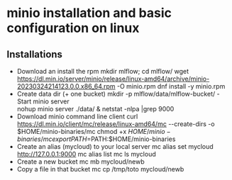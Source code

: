 # minio installation and basic configuration on linux


## Installations

- Download an install the rpm 
mkdir mlflow; cd mlflow/
wget https://dl.min.io/server/minio/release/linux-amd64/archive/minio-20230324214123.0.0.x86_64.rpm -O minio.rpm
dnf install -y  minio.rpm
- Create data dir (+ one bucket) 
mkdir -p mlflow/data/mlflow-bucket/
-Start minio server  
nohup minio server ./data/ &
netstat -nlpa |grep 9000
- Download minio command line client 
curl https://dl.min.io/client/mc/release/linux-amd64/mc --create-dirs -o $HOME/minio-binaries/mc
 chmod +x $HOME/minio-binaries/mc
export PATH=$PATH:$HOME/minio-binaries
- Create an alias (mycloud) to your local server
mc alias set mycloud http://127.0.0.1:9000
mc alias list
mc ls mycloud
- Create a new bucket 
mc mb mycloud/newb
- Copy a file in that bucket 
mc cp /tmp/toto mycloud/newb


```
